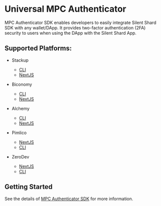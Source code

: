 # Universal MPC Authenticator

MPC Authenticator SDK enables developers to easily integrate Silent Shard SDK with any wallet/DApp. It provides two-factor authentication (2FA) security to users when using the DApp with the Silent Shard App.

## Supported Platforms:

- Stackup
    - [CLI](./packages/stackup/cli/README.md)
    - [NextJS](./packages/stackup/nextjs/README.md)
- Biconomy
    - [CLI](./packages/biconomy/cli/README.md)
    - [NextJS](./packages/biconomy/nextjs/README.md)

- Alchemy
    - [CLI](./packages/alchemy/cli/README.md)
    - [NextJS](./packages/alchemy/nextjs/README.md)

- Pimlico
    - [NextJS](./packages/pimlico/nextjs/README.md)
    - [CLI](./packages/pimlico/cli/README.md)

- ZeroDev
    - [NextJS](./packages/zerodev/nextjs/README.md)
    - [CLI](./packages/zerodev/cli/README.md)

## Getting Started

See the details of [MPC Authenticator SDK](./packages/mpc/README.md) for more information.
